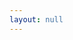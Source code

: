```yaml
---
layout: null
---
```

<p id="json"></p>
<script>
  let params = new URLSearchParams(window.location.search);
  let filename = params.get('filename');
  let canvas = params.get('canvas');
  var content = {{site.data | jsonify }}
  if (canvas) {
    console.log(Object.values(content).filter(elem => elem['on'][0]['full'] == canvas))
  } else {
    document.getElementById("json").innerHTML = JSON.stringify(content[filename]);
  }
</script>
